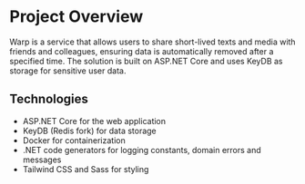 # Project Overview

Warp is a service that allows users to share short-lived texts and media with friends and colleagues, ensuring data is automatically removed after a specified time. The solution is built on ASP.NET Core and uses KeyDB as storage for sensitive user data.


## Technologies

- ASP.NET Core for the web application
- KeyDB (Redis fork) for data storage
- Docker for containerization
- .NET code generators for logging constants, domain errors and messages
- Tailwind CSS and Sass for styling